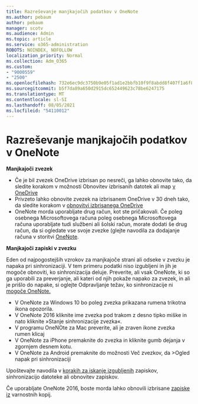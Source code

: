 ```yaml
---
title: Razreševanje manjkajočih podatkov v OneNote
ms.author: pebaum
author: pebaum
manager: scotv
ms.audience: Admin
ms.topic: article
ms.service: o365-administration
ROBOTS: NOINDEX, NOFOLLOW
localization_priority: Normal
ms.collection: Adm_O365
ms.custom:
- "9000559"
- "2500"
ms.openlocfilehash: 732e6ec9dc3750b9e05f1ad1e2bbfb10f9f8abdd8f407f1a6f82eca3a7f34872
ms.sourcegitcommit: b5f7da89a650d2915dc652449623c78be6247175
ms.translationtype: MT
ms.contentlocale: sl-SI
ms.lasthandoff: 08/05/2021
ms.locfileid: "54110012"
---
```

# <a name="resolving-missing-data-in-onenote"></a>Razreševanje manjkajočih podatkov v OneNote

**Manjkajoči zvezek**

- Če je bil zvezek OneDrive izbrisan po nesreči, ga lahko obnovite tako, da sledite korakom v možnosti Obnovitev izbrisanih datotek ali map [v OneDrive](https://support.office.com/article/949ada80-0026-4db3-a953-c99083e6a84f)
- Privzeto lahko obnovite zvezek na izbrisanem OneDrive v 30 dneh tako, da sledite korakom v [obnovitvi izbrisanega OneDrive](https://docs.microsoft.com/onedrive/restore-deleted-onedrive)
- OneNote morda uporabljate drug račun, kot ste pričakovali. Če poleg osebnega Microsoftovega računa poleg osebnega Microsoftovega računa uporabljate tudi službeni ali šolski račun, morate dodati še drug račun, da si ogledate vse svoje zvezke (glejte navodila za dodajanje računa v storitvi [OneNote](https://support.office.com/article/5afff855-54ee-47e4-a773-db048d4ac299).

**Manjkajoči zapiski v zvezku**

Eden od najpogostejših vzrokov za manjkajoče strani ali odseke v zvezku je napaka pri sinhronizaciji. V tem primeru podatki niso izgubljeni in jih je mogoče obnoviti, ko sinhronizacija deluje. Preverite, ali vsak OneNote, ki so ga uporabili za preverjanje, ali kateri od njih pokaže napako za zvezek, in ali je prišlo do napake, si oglejte Odpravljanje težav, ko sinhronizacije ni [mogoče OneNote.](https://support.office.com/article/299495ef-66d1-448f-90c1-b785a6968d45)

- V OneNote za Windows 10 bo poleg zvezka prikazana rumena trikotna ikona opozorila.
- V OneNote 2016 kliknite ime zvezka pod trakom z desno tipko miške in nato kliknite »Stanje sinhronizacije zvezka«.
- V programu OneNOte za Mac preverite, ali je zraven ikone zvezka rumen klicaj
- V OneNote za iPhone premaknite do zvezka in kliknite gumb dejanja v zgornjem desnem kotu.
- V OneNote za Android premaknite do možnosti Več zvezkov, da >Ogled napak pri sinhronizaciji

Upoštevajte navodila v [korakih za iskanje izgubljenih](https://support.office.com/article/32cb2bd7-afe7-44d2-a711-398a88421287) zapiskov, sinhronizacijo datoteke ali obnovitev zapiskov.

Če uporabljate OneNote 2016, boste morda lahko obnovili izbrisane [zapiske iz](https://support.office.com/article/32ed1036-74fd-4c21-bc28-033a486e6b14) varnostnih kopij.